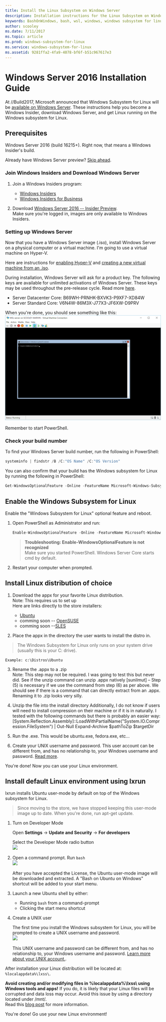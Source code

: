```yaml
---
title: Install the Linux Subsystem on Windows Server
description: Installation instructions for the Linux Subsystem on Windows Server.
keywords: BashOnWindows, bash, wsl, windows, windows subsystem for linux, windowssubsystem, ubuntu, windows 2016
author: scooley
ms.date: 7/11/2017
ms.topic: article
ms.prod: windows-subsystem-for-linux
ms.service: windows-subsystem-for-linux
ms.assetid: 9281ffa2-4fa9-4078-bf6f-b51c967617e3
---
```


# Windows Server 2016 Installation Guide

At //Build2017, Microsoft announced that Windows Subsystem for Linux will be [available on Windows Server](https://blogs.technet.microsoft.com/hybridcloud/2017/05/10/windows-server-for-developers-news-from-microsoft-build-2017/).  These instructions help you become a Windows Insider, download Windows Server, and get Linux running on the Windows subsystem for Linux.

## Prerequisites

Windows Server 2016 (build 16215+).  Right now, that means a Windows Insider's build.

Already have Windows Server preview?  [Skip ahead](install-on-server.md#Enable-the-Windows-Subsystem-for-Linux).

### Join Windows Insiders and Download Windows Server

1. Join a Windows Insiders program:
    * [Windows Insiders](https://insider.windows.com)
    * [Windows Insiders for Business](https://insider.windows.com/ForBusiness)

2. Download [Windows Server 2016 -- Insider Preview](https://www.microsoft.com/software-download/windowsinsiderpreviewserver).  
Make sure you're logged in, images are only available to Windows Insiders.


### Setting up Windows Server

Now that you have a Windows Server image (.iso), install Windows Server on a physical computer or a virtual machine.  I'm going to use a virtual machine on Hyper-V.

Here are instructions for [enabling Hyper-V](https://docs.microsoft.com/virtualization/hyper-v-on-windows/quick-start/enable-hyper-v) and [creating a new virtual machine from an .iso](https://docs.microsoft.com/virtualization/hyper-v-on-windows/quick-start/quick-create-virtual-machine).

During installation, Windows Server will ask for a product key.  The following keys are available for unlimited activations of Windows Server. These keys may be used throughout the pre-release cycle.  Read more [here](https://blogs.windows.com/windowsexperience/2017/07/13/announcing-windows-server-insider-preview-build-16237).
* Server Datacenter Core: B69WH-PRNHK-BXVK3-P9XF7-XD84W
* Server Standard Core: V6N4W-86M3X-J77X3-JF6XW-D9PRV

When you're done, you should see something like this:  
![](media/WindowsServer.png)

Remember to start PowerShell.

### Check your build number

To find your Windows Server build number, run the following in PowerShell:  
``` PowerShell
systeminfo | findstr /B /C:"OS Name" /C:"OS Version"
```

You can also confirm that your build has the Windows subsystem for Linux by running the following in PowerShell:  
``` PowerShell
Get-WindowsOptionalFeature -Online -FeatureName Microsoft-Windows-Subsystem-Linux
```

## Enable the Windows Subsystem for Linux
Enable the "Windows Subsystem for Linux" optional feature and reboot.

1. Open PowerShell as Administrator and run:
    ``` PowerShell
    Enable-WindowsOptionalFeature -Online -FeatureName Microsoft-Windows-Subsystem-Linux
    ```
    
    > **Troubleshooting: Enable-WindowsOptionalFeature is not recognized**  
    > Make sure you started PowerShell.  Windows Server Core starts cmd by default.

2. Restart your computer when prompted.


## Install Linux distribution of choice

1. Download the appx for your favorite Linux distribution.  
Note: This requires us to set up     
    Here are links directly to the store installers:
    * [Ubuntu](https://www.microsoft.com/store/p/ubuntu/9nblggh4msv6)
    * comming soon -- [OpenSUSE](https://www.microsoft.com/store/apps/9njvjts82tjx)
    * comming soon --[SLES](https://www.microsoft.com/store/apps/9p32mwbh6cns)

2.	Place the appx in the directory the user wants to install the distro in.
  > The Windows Subsystem for Linux only runs on your system drive (usually this is your C: drive).

    Example: c:\Distros\Ubuntu

3. Rename the .appx to a .zip  
Note: This step may not be required. I was going to test this but never did. See if the unzip command can unzip .appx natively
[sunilmut] – Step (5) is necessary if we use the command from step (6) as per above. We should see if there is a command that can directly extract from an .appx. Renaming it to .zip looks very silly.

4. Unzip the file into the install directory
Additionally, I do not know if users will need to install compression on their machine or if it is in naturally.  I tested with the following commands but there is probably an easier way:
[System.Reflection.Assembly]::LoadWithPartialName("System.IO.Compression.FileSystem") | Out-Null
Expand-Archive $pathToZip $targetDir

5. Run the .exe.  This would be ubuntu.exe, fedora.exe, etc…
 
5. Create your UNIX username and password.  This user account can be different from, and has no relationship to, your Windows username and password. [Read more](https://msdn.microsoft.com/en-us/commandline/wsl/user_support).

You're done!  Now you can use your Linux environment.

## Install default Linux environment using lxrun
lxrun installs Ubuntu user-mode by default on top of the Windows subsystem for Linux.  

> Since moving to the store, we have stopped keeping this user-mode image up to date.  When you're done, run apt-get update.

1. Turn on Developer Mode  

    Open **Settings** -> **Update and Security** -> **For developers**

    Select the Developer Mode radio button  
    ![](media/updateAndSecurity.png)

2. Open a command prompt.  Run `bash`  
    ![](media/bashShellInstall.png)

    After you have accepted the License, the Ubuntu user-mode image will be downloaded and extracted. A "Bash on Ubuntu on Windows" shortcut will be added to your start menu.

3. Launch a new Ubuntu shell by either:
    * Running `bash` from a command-prompt
    * Clicking the start menu shortcut

4. Create a UNIX user
    
    The first time you install the Windows subsystem for Linux, you will be prompted to create a UNIX username and password.  
    ![](media/new-user.png)
    
    This UNIX username and password can be different from, and has no relationship to, your Windows username and password. [Learn more about your UNIX account.](https://msdn.microsoft.com/en-us/commandline/wsl/user_support).

After installation your Linux distribution will be located at: `%localappdata%\lxss\`.

**Avoid creating and/or modifying files in %localappdata%\lxss\ using Windows tools and apps!** If you do, it is likely that your Linux files will be corrupted and data loss may occur. Avoid this issue by using a directory located under /mnt/.  
Read this [blog post](https://blogs.msdn.microsoft.com/commandline/2016/11/17/do-not-change-linux-files-using-windows-apps-and-tools/) for more information.

You're done!  Go use your new Linux environment!